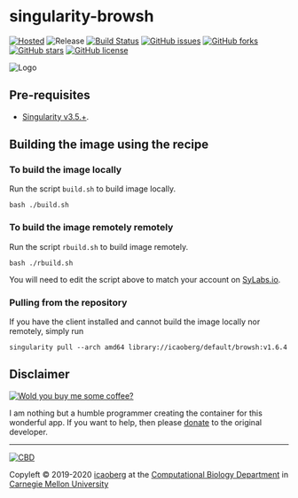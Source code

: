 # singularity-browsh
[![Hosted](https://img.shields.io/badge/hosted-sylabs.io-red.svg)](https://cloud.sylabs.io/library/icaoberg/default/browsh)
![Release](https://img.shields.io/badge/release-v1.6.4-green.svg)
[![Build Status](https://travis-ci.org/icaoberg/singularity-browsh.svg?branch=master)](https://travis-ci.org/icaoberg/singularity-browsh)
[![GitHub issues](https://img.shields.io/github/issues/icaoberg/singularity-browsh.svg)](https://github.com/icaoberg/singularity-browsh/issues)
[![GitHub forks](https://img.shields.io/github/forks/icaoberg/singularity-browsh.svg)](https://github.com/icaoberg/singularity-browsh/network)
[![GitHub stars](https://img.shields.io/github/stars/icaoberg/singularity-browsh.svg)](https://github.com/icaoberg/singularity-browsh/stargazers)
[![GitHub license](https://img.shields.io/badge/license-GPLv3-blue.svg)](https://www.gnu.org/licenses/quick-guide-gplv3.en.html)

![Logo](https://www.brow.sh/assets/images/browsh-header.jpg)

## Pre-requisites

* [Singularity v3.5.+](https://sylabs.io/docs/).

## Building the image using the recipe

### To build the image locally
Run the script `build.sh` to build image locally.

```
bash ./build.sh
```

### To build the image remotely remotely
Run the script `rbuild.sh` to build image remotely.

```
bash ./rbuild.sh
```

You will need to edit the script above to match your account on [SyLabs.io](https://sylabs.io/).

### Pulling from the repository
If you have the client installed and cannot build the image locally nor remotely, simply run

```
singularity pull --arch amd64 library://icaoberg/default/browsh:v1.6.4
```

## Disclaimer

[![Wold you buy me some coffee?](https://www.buymeacoffee.com/assets/img/custom_images/orange_img.png)](https://www.buymeacoffee.com/icaoberg)

I am nothing but a humble programmer creating the container for this wonderful app. If you want to help, then please [donate](https://www.brow.sh/donate/) to the original developer.

---
[![CBD](http://www.cbd.cmu.edu/wp-content/uploads/2017/07/wordpress-default.png)](http://www.cbd.cmu.edu)

Copyleft © 2019-2020 [icaoberg](http://www.andrew.cmu.edu/~icaoberg) at the [Computational Biology Department](http://www.cbd.cmu.edu) in [Carnegie Mellon University](http://www.cmu.edu)
